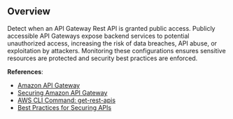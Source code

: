 ## Overview

Detect when an API Gateway Rest API is granted public access. Publicly accessible API Gateways expose backend services to potential unauthorized access, increasing the risk of data breaches, API abuse, or exploitation by attackers. Monitoring these configurations ensures sensitive resources are protected and security best practices are enforced.

**References**:
- [Amazon API Gateway](https://docs.aws.amazon.com/apigateway/latest/developerguide/welcome.html)
- [Securing Amazon API Gateway](https://docs.aws.amazon.com/apigateway/latest/developerguide/security.html)
- [AWS CLI Command: get-rest-apis](https://awscli.amazonaws.com/v2/documentation/api/latest/reference/apigateway/get-rest-apis.html)
- [Best Practices for Securing APIs](https://docs.aws.amazon.com/apigateway/latest/developerguide/api-gateway-best-practices.html)